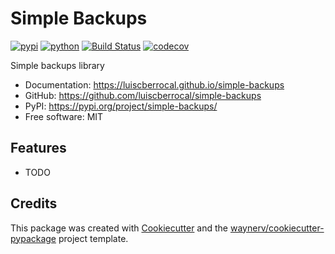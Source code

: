 # Simple Backups


[![pypi](https://img.shields.io/pypi/v/simple-backups.svg)](https://pypi.org/project/simple-backups/)
[![python](https://img.shields.io/pypi/pyversions/simple-backups.svg)](https://pypi.org/project/simple-backups/)
[![Build Status](https://github.com/luiscberrocal/simple-backups/actions/workflows/dev.yml/badge.svg)](https://github.com/luiscberrocal/simple-backups/actions/workflows/dev.yml)
[![codecov](https://codecov.io/gh/luiscberrocal/simple-backups/branch/main/graphs/badge.svg)](https://codecov.io/github/luiscberrocal/simple-backups)



Simple backups library


* Documentation: <https://luiscberrocal.github.io/simple-backups>
* GitHub: <https://github.com/luiscberrocal/simple-backups>
* PyPI: <https://pypi.org/project/simple-backups/>
* Free software: MIT


## Features

* TODO

## Credits

This package was created with [Cookiecutter](https://github.com/audreyr/cookiecutter) and the [waynerv/cookiecutter-pypackage](https://github.com/waynerv/cookiecutter-pypackage) project template.
